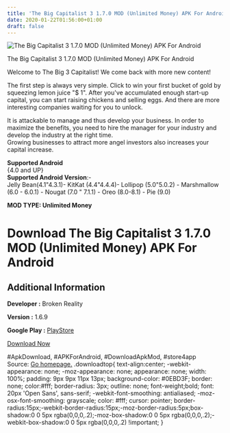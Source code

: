 ```yaml
---
title: 'The Big Capitalist 3 1.7.0 MOD (Unlimited Money) APK For Android'
date: 2020-01-22T01:56:00+01:00
draft: false
---
```


![The Big Capitalist 3 1.7.0 MOD (Unlimited Money) APK For Android](https://i2.wp.com/apkhome.net/wp-content/uploads/2020/01/The-Big-Capitalist-3-1.7.0-MOD-Unlimited-Money.png "The Big Capitalist 3 1.7.0 MOD (Unlimited Money) APK For Android")

  

The Big Capitalist 3 1.7.0 MOD (Unlimited Money) APK For Android

Welcome to The Big 3 Capitalist! We come back with more new content!

The first step is always very simple. Click to win your first bucket of gold by squeezing lemon juice "$ 1". After you've accumulated enough start-up capital, you can start raising chickens and selling eggs. And there are more interesting companies waiting for you to unlock.

It is attackable to manage and thus develop your business. In order to maximize the benefits, you need to hire the manager for your industry and develop the industry at the right time.  
Growing businesses to attract more angel investors also increases your capital increase.

**Supported Android**  
{4.0 and UP}  
**Supported Android Version**:-  
Jelly Bean(4.1"4.3.1)- KitKat (4.4"4.4.4)- Lollipop (5.0"5.0.2) - Marshmallow (6.0 - 6.0.1) - Nougat (7.0 " 7.1.1) - Oreo (8.0-8.1) - Pie (9.0)

**MOD TYPE: Unlimited Money**

Download The Big Capitalist 3 1.7.0 MOD (Unlimited Money) APK For Android
=========================================================================

Additional Information
----------------------

**Developer :** Broken Reality

**Version :** 1.6.9

**Google Play :** [PlayStore](https://play.google.com/store/apps/details?id=com.brokenreality.bigcapitalist3.android)

  

[Download Now](https://store4app.co/post/the-big-capitalist-3-1-7-0-mod-unlimited-money-apk-for-android_1579620172)

  
#ApkDownload, #APKForAndroid, #DownloadApkMod, #store4app  
Source: [Go homepage.](https://store4app.co/post/the-big-capitalist-3-1-7-0-mod-unlimited-money-apk-for-android_1579620172) .downloadtop{ text-align:center; -webkit-appearance: none; -moz-appearance: none; appearance: none; width: 100%; padding: 9px 9px 11px 13px; background-color: #0EBD3F; border: none; color:#fff; border-radius: 3px; outline: none; font-weight;bold; font: 20px 'Open Sans', sans-serif; -webkit-font-smoothing: antialiased; -moz-osx-font-smoothing: grayscale; color: #fff; cursor: pointer; border-radius:15px;-webkit-border-radius:15px;-moz-border-radius:5px;box-shadow:0 0 5px rgba(0,0,0,.2);-moz-box-shadow:0 0 5px rgba(0,0,0,.2);-webkit-box-shadow:0 0 5px rgba(0,0,0,.2) !important; }